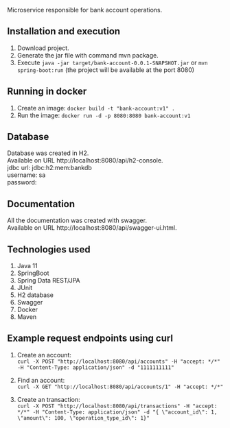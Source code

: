 Microservice responsible for bank account operations.

## Installation and execution
1. Download project.
2. Generate the jar file with command mvn package.
3. Execute ```java -jar target/bank-account-0.0.1-SNAPSHOT.jar``` or ```mvn spring-boot:run``` (the project will be available at the port 8080)

## Running in docker
1. Create an image: ```docker build -t "bank-account:v1" .```
2. Run the image: ```docker run -d -p 8080:8080 bank-account:v1```

## Database
Database was created in H2.
<br />Available on URL http://localhost:8080/api/h2-console.
<br />jdbc url: jdbc:h2:mem:bankdb
<br />username: sa
<br />password: <empty>

## Documentation
All the documentation was created with swagger.
<br />Available on URL http://localhost:8080/api/swagger-ui.html.

## Technologies used
1. Java 11
2. SpringBoot
3. Spring Data REST/JPA
4. JUnit
5. H2 database
6. Swagger
7. Docker
8. Maven


## Example request endpoints using curl
1. Create an account:
<br />```curl -X POST "http://localhost:8080/api/accounts" -H "accept: */*" -H "Content-Type: application/json" -d "1111111111"```

2. Find an account:
<br />```curl -X GET "http://localhost:8080/api/accounts/1" -H "accept: */*"```

3. Create an transaction:
<br />```curl -X POST "http://localhost:8080/api/transactions" -H "accept: */*" -H "Content-Type: application/json" -d "{ \"account_id\": 1, \"amount\": 100, \"operation_type_id\": 1}"```

